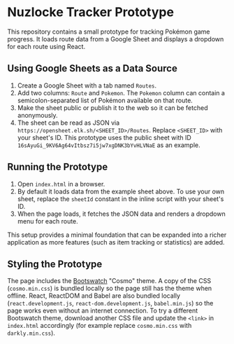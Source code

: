 # Nuzlocke Tracker Prototype

This repository contains a small prototype for tracking Pokémon game progress. It
loads route data from a Google Sheet and displays a dropdown for each route
using React.

## Using Google Sheets as a Data Source

1. Create a Google Sheet with a tab named `Routes`.
2. Add two columns: `Route` and `Pokemon`. The `Pokemon` column can contain a
   semicolon-separated list of Pokémon available on that route.
3. Make the sheet public or publish it to the web so it can be fetched
   anonymously.
4. The sheet can be read as JSON via
   `https://opensheet.elk.sh/<SHEET_ID>/Routes`. Replace `<SHEET_ID>` with your
   sheet's ID. This prototype uses the public sheet with ID
   `16sAyuGi_9KV6Ag64vItbsz7i5jw7xgDNK3bYvHLVNaE` as an example.

## Running the Prototype

1. Open `index.html` in a browser.
2. By default it loads data from the example sheet above. To use your own
   sheet, replace the `sheetId` constant in the inline script with your sheet's
   ID.
3. When the page loads, it fetches the JSON data and renders a dropdown menu for
   each route.

This setup provides a minimal foundation that can be expanded into a richer
application as more features (such as item tracking or statistics) are added.

## Styling the Prototype

The page includes the [Bootswatch](https://bootswatch.com/) "Cosmo" theme. A
copy of the CSS (`cosmo.min.css`) is bundled locally so the page still has the
theme when offline. React, ReactDOM and Babel are also bundled locally (`react.development.js`,
`react-dom.development.js`, `babel.min.js`) so the page works even without an
internet connection. To try a different Bootswatch theme, download another CSS
file and update the `<link>` in `index.html` accordingly (for example replace
`cosmo.min.css` with `darkly.min.css`).
